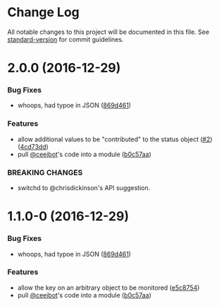 # Change Log

All notable changes to this project will be documented in this file. See [standard-version](https://github.com/conventional-changelog/standard-version) for commit guidelines.

<a name="2.0.0"></a>
# 2.0.0 (2016-12-29)


### Bug Fixes

* whoops, had typoe in JSON ([869d461](https://github.com/npm/micro-monitor/commit/869d461))


### Features

* allow additional values to be "contributed" to the status object ([#2](https://github.com/npm/micro-monitor/issues/2)) ([4cd73dd](https://github.com/npm/micro-monitor/commit/4cd73dd))
* pull [@ceejbot](https://github.com/ceejbot)'s code into a module ([b0c57aa](https://github.com/npm/micro-monitor/commit/b0c57aa))


### BREAKING CHANGES

* switchd to @chrisdickinson's API suggestion.



<a name="1.1.0-0"></a>
# 1.1.0-0 (2016-12-29)


### Bug Fixes

* whoops, had typoe in JSON ([869d461](https://github.com/npm/micro-monitor/commit/869d461))


### Features

* allow the key on an arbitrary object to be monitored ([e5c8754](https://github.com/npm/micro-monitor/commit/e5c8754))
* pull [@ceejbot](https://github.com/ceejbot)'s code into a module ([b0c57aa](https://github.com/npm/micro-monitor/commit/b0c57aa))
